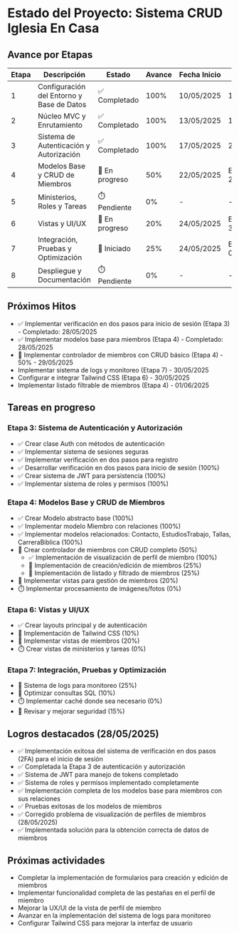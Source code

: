 # Estado del Proyecto: Sistema CRUD Iglesia En Casa

## Avance por Etapas
| Etapa | Descripción | Estado | Avance | Fecha Inicio | Fecha Fin |
|-------|-------------|--------|--------|-------------|-----------|
| 1 | Configuración del Entorno y Base de Datos | ✅ Completado | 100% | 10/05/2025 | 12/05/2025 |
| 2 | Núcleo MVC y Enrutamiento | ✅ Completado | 100% | 13/05/2025 | 16/05/2025 |
| 3 | Sistema de Autenticación y Autorización | ✅ Completado | 100% | 17/05/2025 | 28/05/2025 |
| 4 | Modelos Base y CRUD de Miembros | 🔄 En progreso | 50% | 22/05/2025 | Estimado: 29/05/2025 |
| 5 | Ministerios, Roles y Tareas | ⏱️ Pendiente | 0% | - | - |
| 6 | Vistas y UI/UX | 🔄 En progreso | 20% | 24/05/2025 | Estimado: 30/05/2025 |
| 7 | Integración, Pruebas y Optimización | 🔄 Iniciado | 25% | 24/05/2025 | Estimado: 02/06/2025 |
| 8 | Despliegue y Documentación | ⏱️ Pendiente | 0% | - | - |

## Próximos Hitos
- ✅ Implementar verificación en dos pasos para inicio de sesión (Etapa 3) - Completado: 28/05/2025
- ✅ Implementar modelos base para miembros (Etapa 4) - Completado: 28/05/2025
- 🔄 Implementar controlador de miembros con CRUD básico (Etapa 4) - 50% - 29/05/2025
- Implementar sistema de logs y monitoreo (Etapa 7) - 30/05/2025
- Configurar e integrar Tailwind CSS (Etapa 6) - 30/05/2025
- Implementar listado filtrable de miembros (Etapa 4) - 01/06/2025

## Tareas en progreso

### Etapa 3: Sistema de Autenticación y Autorización
- ✅ Crear clase Auth con métodos de autenticación
- ✅ Implementar sistema de sesiones seguras
- ✅ Implementar verificación en dos pasos para registro
- ✅ Desarrollar verificación en dos pasos para inicio de sesión (100%)
- ✅ Crear sistema de JWT para persistencia (100%)
- ✅ Implementar sistema de roles y permisos (100%)

### Etapa 4: Modelos Base y CRUD de Miembros
- ✅ Crear Modelo abstracto base (100%)
- ✅ Implementar modelo Miembro con relaciones (100%)
- ✅ Implementar modelos relacionados: Contacto, EstudiosTrabajo, Tallas, CarreraBiblica (100%)
- 🔄 Crear controlador de miembros con CRUD completo (50%)
  - ✅ Implementación de visualización de perfil de miembro (100%)
  - 🔄 Implementación de creación/edición de miembros (25%)
  - 🔄 Implementación de listado y filtrado de miembros (25%) 
- 🔄 Implementar vistas para gestión de miembros (20%)
- ⏱️ Implementar procesamiento de imágenes/fotos (0%)

### Etapa 6: Vistas y UI/UX
- ✅ Crear layouts principal y de autenticación
- 🔄 Implementación de Tailwind CSS (10%)
- 🔄 Implementar vistas de miembros (20%)
- ⏱️ Crear vistas de ministerios y tareas (0%)

### Etapa 7: Integración, Pruebas y Optimización
- 🔄 Sistema de logs para monitoreo (25%)
- 🔄 Optimizar consultas SQL (10%)
- ⏱️ Implementar caché donde sea necesario (0%)
- 🔄 Revisar y mejorar seguridad (15%)

## Logros destacados (28/05/2025)
- ✅ Implementación exitosa del sistema de verificación en dos pasos (2FA) para el inicio de sesión
- ✅ Completada la Etapa 3 de autenticación y autorización
- ✅ Sistema de JWT para manejo de tokens completado
- ✅ Sistema de roles y permisos implementado completamente
- ✅ Implementación completa de los modelos base para miembros con sus relaciones
- ✅ Pruebas exitosas de los modelos de miembros
- ✅ Corregido problema de visualización de perfiles de miembros (28/05/2025)
- ✅ Implementada solución para la obtención correcta de datos de miembros

## Próximas actividades
- Completar la implementación de formularios para creación y edición de miembros
- Implementar funcionalidad completa de las pestañas en el perfil de miembro
- Mejorar la UX/UI de la vista de perfil de miembro
- Avanzar en la implementación del sistema de logs para monitoreo
- Configurar Tailwind CSS para mejorar la interfaz de usuario